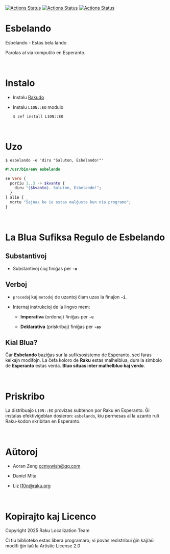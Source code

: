[![Actions Status](https://github.com/Raku-L10N/EO/actions/workflows/linux.yml/badge.svg)](https://github.com/Raku-L10N/EO/actions) [![Actions Status](https://github.com/Raku-L10N/EO/actions/workflows/macos.yml/badge.svg)](https://github.com/Raku-L10N/EO/actions) [![Actions Status](https://github.com/Raku-L10N/EO/actions/workflows/windows.yml/badge.svg)](https://github.com/Raku-L10N/EO/actions)

Esbelando
=========

Esbelando - Estas bela lando

Parolas al via komputilo en Esperanto.

<br>

Instalo
=======

  * Instalu [Rakudo](https://rakudo.org)

  * Instalu `L10N::EO` modulo

        $ zef install L10N::EO

<br>

Uzo
===

    $ esbelando -e 'diru "Saluton, Esbelando!"'

```raku
#!/usr/bin/env esbelando

se Vero {
  porĉiu 1..3 -> $kvanto {
    diru "{$kvanto}. Saluton, Esbelando!";
  }
} alie {
  mortu "Ŝajnas ke io estas malĝusta kun nia programo";
}
```

<br>

La Blua Sufiksa Regulo de Esbelando
===================================

Substantivoj
------------

  * Substantivoj ĉiuj finiĝas per **`-o`**

Verboj
------

  * `procedo`j kaj `metodo`j de uzantoj ĉiam uzas la finaĵon **`-i`**.

  * Internaj instrukcioj de la lingvo mem:

    * **Imperativa** (ordonaj) finiĝas per **`-u`**

    * **Deklarativa** (priskribaj) finiĝas per **`-as`**

Kial Blua?
----------

Ĉar **Esbelando** baziĝas sur la sufiksosistemo de Esperanto, sed faras kelkajn modifojn. La ĉefa koloro de **Raku** estas malhelblua, dum la simbolo de **Esperanto** estas verda. **Bluo situas inter malhelbluo kaj verdo**.

<br>

Priskribo
=========

La distribuaĵo `L10N::EO` provizas subtenon por Raku en Esperanto. Ĝi instalas efektivigeblan dosieron: `esbelando`, kiu permesas al la uzanto ruli Raku-kodon skribitan en Esperanto.

<br>

Aŭtoroj
=======

  * Aoran Zeng <ccmywish@qq.com>

  * Daniel Mita

  * Liz <l10n@raku.org>

<br>

Kopirajto kaj Licenco
=====================

Copyright 2025 Raku Localization Team

Ĉi tiu biblioteko estas libera programaro; vi povas redistribui ĝin kaj/aŭ modifi ĝin laŭ la Artistic License 2.0

